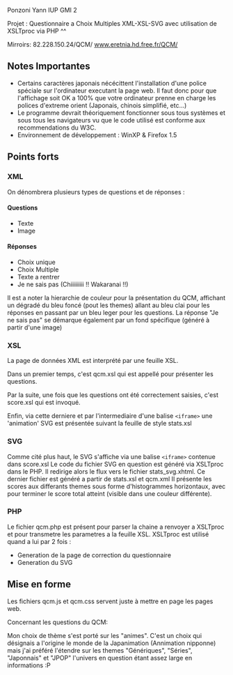 Ponzoni Yann
IUP GMI 2

Projet : 
Questionnaire a Choix Multiples XML-XSL-SVG avec utilisation de XSLTproc via PHP ^^

Mirroirs:
82.228.150.24/QCM/
www.eretnia.hd.free.fr/QCM/

## Notes Importantes
- Certains caractères japonais nécécittent l'installation d'une police spéciale sur l'ordinateur executant la page web. Il faut donc pour que l'affichage soit OK a 100% que votre ordinateur prenne en charge les polices d'extreme orient (Japonais, chinois simplifié, etc...)
- Le programme devrait théoriquement fonctionner sous tous systèmes et sous tous les navigateurs vu que le code utilisé est conforme aux recommendations du W3C. 
- Environnement de développement : WinXP & Firefox 1.5


## Points forts

### XML
 On dénombrera plusieurs types de questions et de réponses :
#### Questions
 - Texte
 - Image
#### Réponses
- Choix unique
- Choix Multiple
- Texte a rentrer
- Je ne sais pas (Chiiiiiiiii !! Wakaranai !!)

Il est a noter la hierarchie de couleur pour la présentation du QCM, affichant un dégradé du bleu foncé (pout les themes) allant au bleu clai pour les réponses en passant par un bleu leger pour les questions.
La réponse "Je ne sais pas" se démarque également par un fond spécifique (généré à partir d'une image)


### XSL

La page de données XML est interprété par une feuille XSL.

Dans un premier temps, c'est qcm.xsl qui est appellé pour présenter les questions.

Par la suite, une fois que les questions ont été correctement saisies, c'est score.xsl qui est invoqué.

Enfin, via cette derniere et par l'intermediaire d'une balise `<iframe>` une 'animation' SVG est présentée suivant la feuille de style stats.xsl


### SVG

Comme cité plus haut, le SVG s'affiche via une balise `<iframe>` contenue dans score.xsl
Le code du fichier SVG en question est généré via XSLTproc dans le PHP. Il redirige alors le flux vers le fichier stats_svg.xhtml. Ce dernier fichier est généré a partir de stats.xsl et qcm.xml
Il présente les scores aux differants themes sous forme d'histogrammes horizontaux, avec pour terminer le score total atteint (visible dans une couleur différente).

### PHP

Le fichier qcm.php est présent pour parser la chaine a renvoyer a XSLTproc et pour transmetre les parametres a la feuille XSL.
XSLTproc est utilisé quand a lui par 2 fois : 
- Generation de la page de correction du questionnaire
- Generation du SVG

## Mise en forme

Les fichiers qcm.js et qcm.css servent juste à mettre en page les pages web.


Concernant les questions du QCM:

Mon choix de thème s'est porté sur les "animes".
C'est un choix qui désignais a l'origine le monde de la Japanimation (Annimation nipponne) mais j'ai préféré l'étendre sur les themes "Génériques", "Séries", "Japonnais" et "JPOP" l'univers en question étant assez large en informations :P
